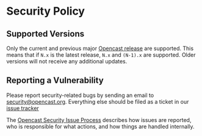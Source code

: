 Security Policy
===============

Supported Versions
------------------

Only the current and previous major [Opencast release](https://github.com/opencast/opencast/releases) are supported.
This means that if `N.x` is the latest release, `N.x` and `(N-1).x` are supported. Older versions will not receive any
additional updates.


Reporting a Vulnerability
-------------------------

Please report security-related bugs by sending an email to security@opencast.org.
Everything else should be filed as a ticket in our [issue tracker](https://github.com/opencast/opencast/issues)

The [Opencast Security Issue Process](https://docs.opencast.org/develop/developer/#participate/security-issues)
describes how issues are reported, who is responsible for what actions, and how things are handled internally.

